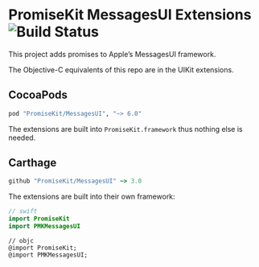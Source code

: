 # PromiseKit MessagesUI Extensions ![Build Status]

This project adds promises to Apple’s MessagesUI framework.

The Objective-C equivalents of this repo are in the UIKit extensions.

## CocoaPods

```ruby
pod "PromiseKit/MessagesUI", "~> 6.0"
```

The extensions are built into `PromiseKit.framework` thus nothing else is needed.

## Carthage

```ruby
github "PromiseKit/MessagesUI" ~> 3.0
```

The extensions are built into their own framework:

```swift
// swift
import PromiseKit
import PMKMessagesUI
```

```objc
// objc
@import PromiseKit;
@import PMKMessagesUI;
```


[Build Status]: https://travis-ci.org/PromiseKit/MessagesUI.svg?branch=master
